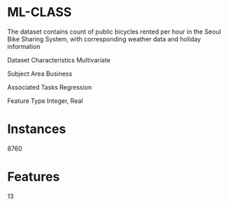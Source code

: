 # ML-CLASS

The dataset contains count of public bicycles rented per hour in the Seoul Bike Sharing System, with corresponding weather data and holiday information

Dataset Characteristics
Multivariate

Subject Area
Business

Associated Tasks
Regression

Feature Type
Integer, Real

# Instances
8760

# Features
13
